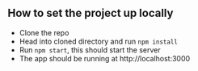 ## How to set the project up locally
* Clone the repo
* Head into cloned directory and run `npm install`
* Run `npm start`, this should start the server
* The app should be running at http://localhost:3000
